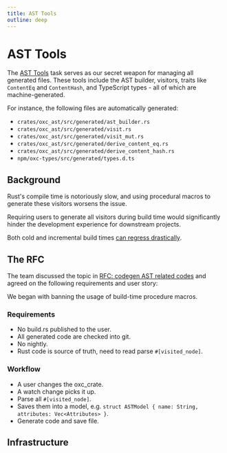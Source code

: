 ```yaml
---
title: AST Tools
outline: deep
---
```


# AST Tools

The [AST Tools](https://github.com/oxc-project/oxc/tree/main/tasks/ast_tools) task serves as our secret weapon for managing all generated files.
These tools include the AST builder, visitors, traits like `ContentEq` and `ContentHash`, and TypeScript types - all of which are machine-generated.

For instance, the following files are automatically generated:

- `crates/oxc_ast/src/generated/ast_builder.rs`
- `crates/oxc_ast/src/generated/visit.rs`
- `crates/oxc_ast/src/generated/visit_mut.rs`
- `crates/oxc_ast/src/generated/derive_content_eq.rs`
- `crates/oxc_ast/src/generated/derive_content_hash.rs`
- `npm/oxc-types/src/generated/types.d.ts`

## Background

Rust's compile time is notoriously slow, and using procedural macros to generate these visitors worsens the issue.

Requiring users to generate all visitors during build time would significantly hinder the development experience for downstream projects.

Both cold and incremental build times [can regress drastically](https://github.com/swc-project/swc/issues/7071).

## The RFC

The team discussed the topic in [RFC: codegen AST related codes](https://github.com/oxc-project/oxc/issues/4134) and agreed on the following requirements and user story:

We began with banning the usage of build-time procedure macros.

### Requirements

- No build.rs published to the user.
- All generated code are checked into git.
- No nightly.
- Rust code is source of truth, need to read parse `#[visited_node]`.

### Workflow

- A user changes the oxc_crate.
- A watch change picks it up.
- Parse all `#[visited_node]`.
- Saves them into a model, e.g. `struct ASTModel { name: String, attributes: Vec<Attributes> }`.
- Generate code and save file.

## Infrastructure
